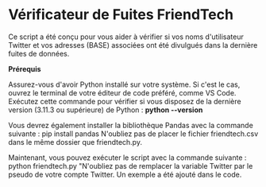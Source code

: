 # **Vérificateur de Fuites FriendTech**

Ce script a été conçu pour vous aider à vérifier si vos noms d'utilisateur Twitter et vos adresses (BASE) associées ont été divulgués dans la dernière fuites de données.

**Prérequis**

Assurez-vous d'avoir Python installé sur votre système. Si c'est le cas, ouvrez le terminal de votre éditeur de code préféré, comme VS Code.
Exécutez cette commande pour vérifier si vous disposez de la dernière version (3.11.3 ou supérieure) de Python : 
**python --version**

Vous devrez également installer la bibliothèque Pandas avec la commande suivante : pip install pandas
N'oubliez pas de placer le fichier friendtech.csv dans le même dossier que friendtech.py.

Maintenant, vous pouvez exécuter le script avec la commande suivante : python friendtech.py
"N'oubliez pas de remplacer la variable Twitter par le pseudo de votre compte Twitter. Un exemple a été ajouté dans le code.

